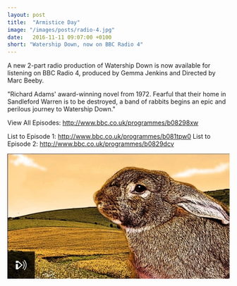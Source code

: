 ```yaml
---
layout: post
title:  "Armistice Day"
image: "/images/posts/radio-4.jpg"
date:   2016-11-11 09:07:00 +0100
short: "Watership Down, now on BBC Radio 4"
---
```


A new 2-part radio production of Watership Down is now available for listening on BBC Radio 4, produced by Gemma Jenkins and Directed by Marc Beeby.

"Richard Adams' award-winning novel from 1972. Fearful that their home in Sandleford Warren is to be destroyed, a band of rabbits begins an epic and perilous journey to Watership Down."

View All Episodes: http://www.bbc.co.uk/programmes/b08298xw

List to Episode 1: http://www.bbc.co.uk/programmes/b081tpw0
List to Episode 2: http://www.bbc.co.uk/programmes/b0829dcv

![Richard and Elizabeth watching Strictly](/images/posts/radio-4.jpg)

